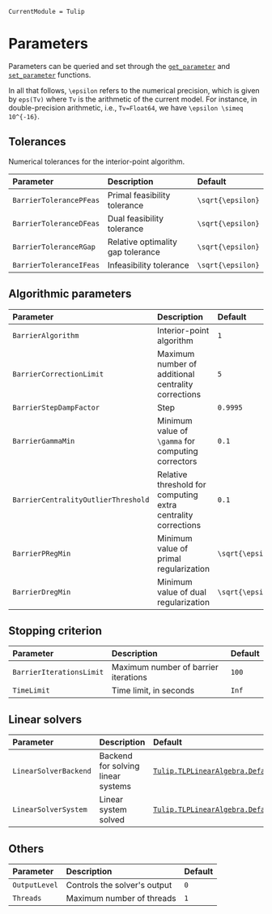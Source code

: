 ```@meta
CurrentModule = Tulip
```

# Parameters

Parameters can be queried and set through the [`get_parameter`](@ref) and [`set_parameter`](@ref) functions.


In all that follows, ``\epsilon`` refers to the numerical precision, which is given by `eps(Tv)` where `Tv` is the arithmetic of the current model.
For instance, in double-precision arithmetic, i.e., `Tv=Float64`, we have ``\epsilon \simeq 10^{-16}``.

## Tolerances

Numerical tolerances for the interior-point algorithm.

| Parameter | Description | Default |
|:----------|:------------|:--------|
| `BarrierTolerancePFeas` | Primal feasibility tolerance | ``\sqrt{\epsilon}``
| `BarrierToleranceDFeas` | Dual feasibility tolerance | ``\sqrt{\epsilon}``
| `BarrierToleranceRGap`  | Relative optimality gap tolerance | ``\sqrt{\epsilon}``
| `BarrierToleranceIFeas` | Infeasibility tolerance | ``\sqrt{\epsilon}``

## Algorithmic parameters

| Parameter | Description | Default |
|:----------|:------------|:--------|
| `BarrierAlgorithm` | Interior-point algorithm | `1` |
| `BarrierCorrectionLimit` | Maximum number of additional centrality corrections | `5` |
| `BarrierStepDampFactor` | Step | `0.9995` |
| `BarrierGammaMin` | Minimum value of ``\gamma`` for computing correctors | `0.1`
| `BarrierCentralityOutlierThreshold` | Relative threshold for computing extra centrality corrections | `0.1`
| `BarrierPRegMin` | Minimum value of primal regularization | ``\sqrt{\epsilon}`` |
| `BarrierDregMin` | Minimum value of dual regularization | ``\sqrt{\epsilon}``

## Stopping criterion

| Parameter | Description | Default |
|:----------|:------------|:--------|
| `BarrierIterationsLimit` | Maximum number of barrier iterations | `100` |
| `TimeLimit` | Time limit, in seconds | `Inf` |

## Linear solvers

| Parameter | Description | Default |
|:----------|:------------|:--------|
| `LinearSolverBackend` | Backend for solving linear systems | [`Tulip.TLPLinearAlgebra.DefaultBackend`](@ref) |
| `LinearSolverSystem` | Linear system solved | [`Tulip.TLPLinearAlgebra.DefaultSystem`](@ref) |

## Others

| Parameter | Description | Default |
|:----------|:------------|:--------|
| `OutputLevel` | Controls the solver's output | `0` |
| `Threads` | Maximum number of threads | `1` |